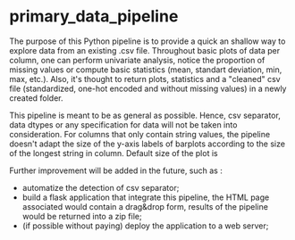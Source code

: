 # primary_data_pipeline

The purpose of this Python pipeline is to provide a quick an shallow way to explore data from an existing .csv file. Throughout basic plots of data per column, one can perform univariate analysis, notice the proportion of missing values or compute basic statistics (mean, standart deviation, min, max, etc.).
Also, it's thought to return plots, statistics and a "cleaned" csv file (standardized, one-hot encoded and without missing values) in a newly created folder.

This pipeline is meant to be as general as possible. Hence, csv separator, data dtypes or any specification for data will not be taken into consideration. For columns that only contain string values, the pipeline doesn't adapt the size of the y-axis labels of barplots according to the size of the longest string in column. Default size of the plot is 

Further improvement will be added in the future, such as :
 - automatize the detection of csv separator;
 - build a flask application that integrate this pipeline, the HTML page associated would contain a drag&drop form, results of the pipeline would be returned into a zip file;
 - (if possible without paying) deploy the application to a web server;
